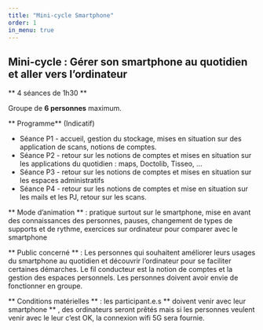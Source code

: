 ```yaml
---
title: "Mini-cycle Smartphone"
order: 1
in_menu: true
---
```

## Mini-cycle : Gérer son smartphone au quotidien et aller vers l’ordinateur

** 4 séances de 1h30 ** 

Groupe de **6 personnes** maximum. 

** Programme** (Indicatif)
- Séance P1 - accueil, gestion du stockage, mises en situation sur des application de scans, notions de comptes. 
- Séance P2 - retour sur les notions de comptes et mises en situation sur les applications du quotidien : maps, Doctolib, Tisseo, …
- Séance P3 - retour sur les notions de comptes et mises en situation sur les espaces administratifs
- Séance P4 - retour sur les notions de comptes et mise en situation sur les mails et les PJ, retour sur les scans.

** Mode d’animation **  : pratique surtout sur le smartphone, mise en avant des connaissances des personnes, pauses, changement de types de supports et de rythme, exercices sur ordinateur pour comparer avec le smartphone

** Public concerné ** : Les personnes qui souhaitent améliorer leurs usages du smartphone au quotidien et découvrir l’ordinateur pour se faciliter certaines démarches. Le fil conducteur est la notion de comptes et la gestion des espaces personnels. Les personnes doivent avoir envie de fonctionner en groupe.

** Conditions matérielles ** : les participant.e.s ** doivent venir avec leur smartphone ** , des ordinateurs seront prêtés mais si les personnes veulent venir avec le leur c’est OK, la connexion wifi 5G sera fournie. 